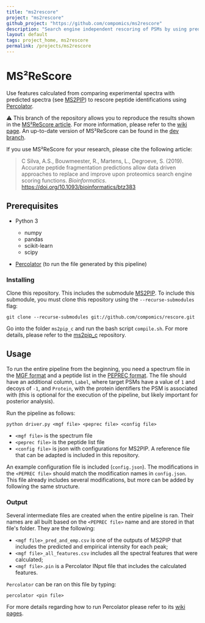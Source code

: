 ```yaml
---
title: "ms2rescore"
project: "ms2rescore"
github_project: "https://github.com/compomics/ms2rescore"
description: "Search engine independent rescoring of PSMs by using predicted spectrum intensities."
layout: default
tags: project_home, ms2rescore
permalink: /projects/ms2rescore
---
```


# MS²ReScore

Use features calculated from comparing experimental spectra with predicted spectra (see [MS2PIP](https://github.com/sdgroeve/ms2pip_c)) to rescore peptide identifications using [Percolator](https://github.com/percolator/percolator/).

:warning: This branch of the repository allows you to reproduce the results shown in the [MS²ReScore article](https://doi.org/10.1093/bioinformatics/btz383). For more information, please refer to the [wiki page](https://github.com/anasilviacs/rescore/wiki/Reproducing-manuscript-results). An up-to-date version of MS²ReScore can be found in the [dev branch](/projects/ms2rescore/tree/dev).

If you use MS²ReScore for your research, please cite the following article:
>C Silva, A.S., Bouwmeester, R., Martens, L., Degroeve, S. (2019). Accurate peptide fragmentation predictions allow data driven approaches to replace and improve upon proteomics search engine scoring functions. *Bioinformatics*. https://doi.org/10.1093/bioinformatics/btz383

## Prerequisites

- Python 3

  - numpy
  - pandas
  - scikit-learn
  - scipy

- [Percolator](https://github.com/percolator/percolator/) (to run the file generated by this pipeline)

### Installing

Clone this repository. This includes the submodule  [MS2PIP](https://github.com/anasilviacs/ms2pip_c/tree/7b89618f236c84aed3c171132f690556c757b6b5). To include this submodule, you must clone this repository using the `--recurse-submodules` flag:
```
git clone --recurse-submodules git://github.com/compomics/rescore.git
```

Go into the folder `ms2pip_c` and run the bash script `compile.sh`. For more details, please refer to the [ms2pip_c](/projects/ms2pip_c) repository.

## Usage

To run the entire pipeline from the beginning, you need a spectrum file in the [MGF format](http://www.matrixscience.com/help/data_file_help.html) and a peptide list in the [PEPREC format](https://github.com/anasilviacs/ms2pip_c/tree/7b89618f236c84aed3c171132f690556c757b6b5). The file should have an additional column, `Label`, where target PSMs have a value of `1` and decoys of `-1`, and `Protein`, with the protein identifiers the PSM is associated with (this is optional for the execution of the pipeline, but likely important for posterior analysis).

Run the pipeline as follows:

```
python driver.py <mgf file> <peprec file> <config file>
```

- `<mgf file>` is the spectrum file
- `<peprec file>` is the peptide list file
- `<config file>` is json with configurations for MS2PIP. A reference file that can be adapted is included in this repository.

An example configuration file is included (`config.json`). The modifications in the `<PEPREC file>` should match the modification names in `config.json`. This file already includes several modifications, but more can be added by following the same structure.


### Output

Several intermediate files are created when the entire pipeline is ran. Their names are all built based on the `<PEPREC file>` name and are stored in that file's folder. They are the following:

- `<mgf file>_pred_and_emp.csv` is one of the outputs of MS2PIP that includes the predicted and empirical intensity for each peak;
- `<mgf file>_all_features.csv` includes all the spectral features that were calculated;
- `<mgf file>.pin` is a Percolator INput file that includes the calculated features.

`Percolator` can be ran on this file by typing:

```
percolator <pin file>
```

For more details regarding how to run Percolator please refer to its [wiki pages](https://github.com/percolator/percolator/wiki).
